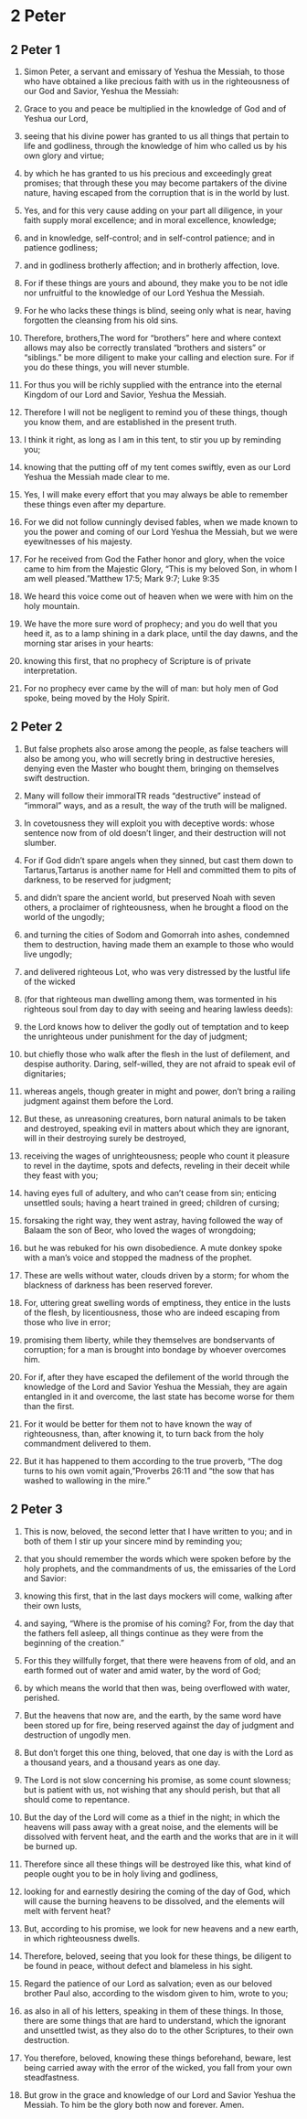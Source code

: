 # 2 Peter

## 2 Peter 1

1. Simon Peter, a servant and emissary of Yeshua the Messiah, to those who have obtained a like precious faith with us in the righteousness of our God and Savior, Yeshua the Messiah:

2. Grace to you and peace be multiplied in the knowledge of God and of Yeshua our Lord,

3. seeing that his divine power has granted to us all things that pertain to life and godliness, through the knowledge of him who called us by his own glory and virtue;

4. by which he has granted to us his precious and exceedingly great promises; that through these you may become partakers of the divine nature, having escaped from the corruption that is in the world by lust.

5. Yes, and for this very cause adding on your part all diligence, in your faith supply moral excellence; and in moral excellence, knowledge;

6. and in knowledge, self-control; and in self-control patience; and in patience godliness;

7. and in godliness brotherly affection; and in brotherly affection, love.

8. For if these things are yours and abound, they make you to be not idle nor unfruitful to the knowledge of our Lord Yeshua the Messiah.

9. For he who lacks these things is blind, seeing only what is near, having forgotten the cleansing from his old sins.

10. Therefore, brothers,The word for “brothers” here and where context allows may also be correctly translated “brothers and sisters” or “siblings.” be more diligent to make your calling and election sure. For if you do these things, you will never stumble.

11. For thus you will be richly supplied with the entrance into the eternal Kingdom of our Lord and Savior, Yeshua the Messiah.  

12.   Therefore I will not be negligent to remind you of these things, though you know them, and are established in the present truth.

13. I think it right, as long as I am in this tent, to stir you up by reminding you;

14. knowing that the putting off of my tent comes swiftly, even as our Lord Yeshua the Messiah made clear to me.

15. Yes, I will make every effort that you may always be able to remember these things even after my departure.

16. For we did not follow cunningly devised fables, when we made known to you the power and coming of our Lord Yeshua the Messiah, but we were eyewitnesses of his majesty.

17. For he received from God the Father honor and glory, when the voice came to him from the Majestic Glory, “This is my beloved Son, in whom I am well pleased.”Matthew 17:5; Mark 9:7; Luke 9:35

18. We heard this voice come out of heaven when we were with him on the holy mountain.  

19.   We have the more sure word of prophecy; and you do well that you heed it, as to a lamp shining in a dark place, until the day dawns, and the morning star arises in your hearts:

20. knowing this first, that no prophecy of Scripture is of private interpretation.

21. For no prophecy ever came by the will of man: but holy men of God spoke, being moved by the Holy Spirit.   

## 2 Peter 2

1. But false prophets also arose among the people, as false teachers will also be among you, who will secretly bring in destructive heresies, denying even the Master who bought them, bringing on themselves swift destruction.

2. Many will follow their immoralTR reads “destructive” instead of “immoral” ways, and as a result, the way of the truth will be maligned.

3. In covetousness they will exploit you with deceptive words: whose sentence now from of old doesn’t linger, and their destruction will not slumber.

4. For if God didn’t spare angels when they sinned, but cast them down to Tartarus,Tartarus is another name for Hell and committed them to pits of darkness, to be reserved for judgment;

5. and didn’t spare the ancient world, but preserved Noah with seven others, a proclaimer of righteousness, when he brought a flood on the world of the ungodly;

6. and turning the cities of Sodom and Gomorrah into ashes, condemned them to destruction, having made them an example to those who would live ungodly;

7. and delivered righteous Lot, who was very distressed by the lustful life of the wicked

8. (for that righteous man dwelling among them, was tormented in his righteous soul from day to day with seeing and hearing lawless deeds):

9. the Lord knows how to deliver the godly out of temptation and to keep the unrighteous under punishment for the day of judgment;

10. but chiefly those who walk after the flesh in the lust of defilement, and despise authority. Daring, self-willed, they are not afraid to speak evil of dignitaries;

11. whereas angels, though greater in might and power, don’t bring a railing judgment against them before the Lord.

12. But these, as unreasoning creatures, born natural animals to be taken and destroyed, speaking evil in matters about which they are ignorant, will in their destroying surely be destroyed,

13. receiving the wages of unrighteousness; people who count it pleasure to revel in the daytime, spots and defects, reveling in their deceit while they feast with you;

14. having eyes full of adultery, and who can’t cease from sin; enticing unsettled souls; having a heart trained in greed; children of cursing;

15. forsaking the right way, they went astray, having followed the way of Balaam the son of Beor, who loved the wages of wrongdoing;

16. but he was rebuked for his own disobedience. A mute donkey spoke with a man’s voice and stopped the madness of the prophet.

17. These are wells without water, clouds driven by a storm; for whom the blackness of darkness has been reserved forever.

18. For, uttering great swelling words of emptiness, they entice in the lusts of the flesh, by licentiousness, those who are indeed escaping from those who live in error;

19. promising them liberty, while they themselves are bondservants of corruption; for a man is brought into bondage by whoever overcomes him.  

20.   For if, after they have escaped the defilement of the world through the knowledge of the Lord and Savior Yeshua the Messiah, they are again entangled in it and overcome, the last state has become worse for them than the first.

21. For it would be better for them not to have known the way of righteousness, than, after knowing it, to turn back from the holy commandment delivered to them.

22. But it has happened to them according to the true proverb, “The dog turns to his own vomit again,”Proverbs 26:11 and “the sow that has washed to wallowing in the mire.”   

## 2 Peter 3

1. This is now, beloved, the second letter that I have written to you; and in both of them I stir up your sincere mind by reminding you;

2. that you should remember the words which were spoken before by the holy prophets, and the commandments of us, the emissaries of the Lord and Savior:

3. knowing this first, that in the last days mockers will come, walking after their own lusts,

4. and saying, “Where is the promise of his coming? For, from the day that the fathers fell asleep, all things continue as they were from the beginning of the creation.”

5. For this they willfully forget, that there were heavens from of old, and an earth formed out of water and amid water, by the word of God;

6. by which means the world that then was, being overflowed with water, perished.

7. But the heavens that now are, and the earth, by the same word have been stored up for fire, being reserved against the day of judgment and destruction of ungodly men.

8. But don’t forget this one thing, beloved, that one day is with the Lord as a thousand years, and a thousand years as one day.

9. The Lord is not slow concerning his promise, as some count slowness; but is patient with us, not wishing that any should perish, but that all should come to repentance.

10. But the day of the Lord will come as a thief in the night; in which the heavens will pass away with a great noise, and the elements will be dissolved with fervent heat, and the earth and the works that are in it will be burned up.

11. Therefore since all these things will be destroyed like this, what kind of people ought you to be in holy living and godliness,

12. looking for and earnestly desiring the coming of the day of God, which will cause the burning heavens to be dissolved, and the elements will melt with fervent heat?

13. But, according to his promise, we look for new heavens and a new earth, in which righteousness dwells.  

14.   Therefore, beloved, seeing that you look for these things, be diligent to be found in peace, without defect and blameless in his sight.

15. Regard the patience of our Lord as salvation; even as our beloved brother Paul also, according to the wisdom given to him, wrote to you;

16. as also in all of his letters, speaking in them of these things. In those, there are some things that are hard to understand, which the ignorant and unsettled twist, as they also do to the other Scriptures, to their own destruction.

17. You therefore, beloved, knowing these things beforehand, beware, lest being carried away with the error of the wicked, you fall from your own steadfastness.

18. But grow in the grace and knowledge of our Lord and Savior Yeshua the Messiah. To him be the glory both now and forever. Amen.    